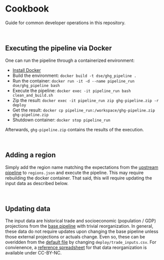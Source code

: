 # Cookbook
Guide for common developer operations in this repository.

<br>

## Executing the pipeline via Docker
One can run the pipeline through a containerized environment:

 - [Install Docker](https://www.digitalocean.com/community/tutorials/how-to-install-and-use-docker-on-ubuntu-20-04)
 - Build the environment: `docker build -t dse/ghg_pipeline .`
 - Run the container: `docker run -it -d --name pipeline_run dse/ghg_pipeline bash`
 - Execute the pipeline: `docker exec -it pipeline_run bash clean_and_build.sh`
 - Zip the result: `docker exec -it pipeline_run zip ghg-pipeline.zip -r deploy`
 - Get the result: `docker cp pipeline_run:/workspace/ghg-pipeline.zip ghg-pipeline.zip`
 - Shutdown container: `docker stop pipeline_run`

Afterwards, `ghg-pipeline.zip` contains the results of the execution.

<br>

## Adding a region
Simply add the region name matching the expectations from the [upstream pipeline](https://github.com/SchmidtDSE/plastics-pipeline) to `regions.json` and execute the pipeline. This may require rebuilding the docker container. That said, this will require updating the input data as described below.

<br>

## Updating data
The input data are historical trade and socioeconomic (population / GDP) projections from the [base pipeline](https://github.com/SchmidtDSE/plastics-prototype) with trivial reorganization. In general, these data do not require updates upon changing the base pipeline unless those external projections or actuals change. Even so, these can be overidden from the [default file](https://global-plastics-tool.org/data/trade_inputs.csv) by changing `deploy/trade_inputs.csv`. For convienence, a [reference spreadsheet](https://docs.google.com/spreadsheets/d/1_M6FlgdmgPUIM4XNbT9Rb3DQMgM6SBru0Zi1qIyPGKI/edit#gid=203052437) for that data reorganization is available under CC-BY-NC.
